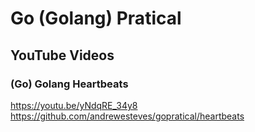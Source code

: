 # Go (Golang) Pratical

## YouTube Videos

### (Go) Golang Heartbeats
https://youtu.be/yNdqRE_34y8
https://github.com/andrewesteves/gopratical/heartbeats